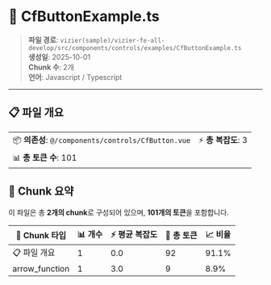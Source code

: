 # 📄 CfButtonExample.ts

> **파일 경로**: `vizier(sample)/vizier-fe-all-develop/src/components/controls/examples/CfButtonExample.ts`  
> **생성일**: 2025-10-01  
> **Chunk 수**: 2개  
> **언어**: Javascript / Typescript
---


## 📋 파일 개요

| | |
|--|--|
| 📦 **의존성**: `@/components/controls/CfButton.vue` | ⚡ **총 복잡도**: 3 |
| 📊 **총 토큰 수**: 101 |  |






## 🧩 Chunk 요약

이 파일은 총 **2개의 chunk**로 구성되어 있으며, **101개의 토큰**을 포함합니다.

| 🧩 Chunk 타입 | 📊 개수 | ⚡ 평균 복잡도 | 📝 총 토큰 | 📈 비율 |
|---------------|--------|-------------|----------|--------|
| 📋 파일 개요 | 1 | 0.0 | 92 | 91.1% |
| arrow_function | 1 | 3.0 | 9 | 8.9% |

